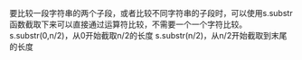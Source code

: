 要比较一段字符串的两个子段，或者比较不同字符串的子段时，可以使用s.substr函数截取下来可以直接通过运算符比较，不需要一个一个字符比较。
s.substr(0,n/2)，从0开始截取n/2的长度
s.substr(n/2)，从n/2开始截取到末尾的长度